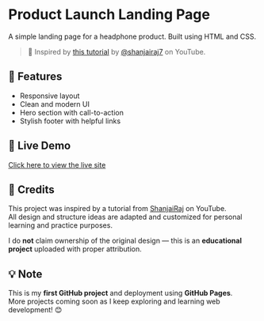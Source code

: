 # Product Launch Landing Page

A simple landing page for a headphone product. Built using HTML and CSS.

> 📌 Inspired by [this tutorial](https://github.com/shanjairaj7/Landing-page) by [@shanjairaj7](https://www.youtube.com/@ShanjaiRaj) on YouTube.

## 🚀 Features
- Responsive layout
- Clean and modern UI
- Hero section with call-to-action
- Stylish footer with helpful links
  

## 🔗 Live Demo
[Click here to view the live site](https://meenakshi-n-24.github.io/-product-launch-/)


## 📝 Credits
This project was inspired by a tutorial from [ShanjaiRaj](https://github.com/shanjairaj7/Landing-page) on YouTube.  
All design and structure ideas are adapted and customized for personal learning and practice purposes.

I do **not** claim ownership of the original design — this is an **educational project** uploaded with proper attribution.

## 💡 Note
This is my **first GitHub project** and deployment using **GitHub Pages**.  
More projects coming soon as I keep exploring and learning web development! 😊
